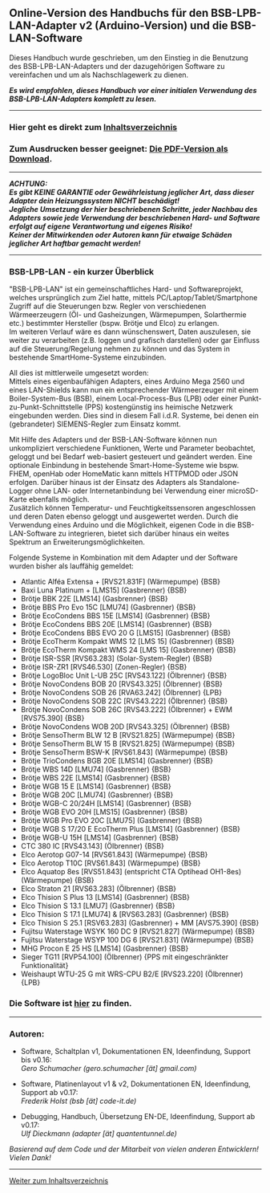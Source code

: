 ## Online-Version des Handbuchs für den BSB-LPB-LAN-Adapter v2 (Arduino-Version) und die BSB-LAN-Software   

Dieses Handbuch wurde geschrieben, um den Einstieg in die Benutzung des
BSB-LPB-LAN-Adapters und der dazugehörigen Software zu vereinfachen und
um als Nachschlagewerk zu dienen.  

***Es wird empfohlen, dieses Handbuch vor einer initialen
Verwendung des BSB-LPB-LAN-Adapters komplett zu lesen.***    
    
---
    
### Hier geht es direkt zum [Inhaltsverzeichnis](inhaltsverzeichnis.md) ###  
    
### Zum Ausdrucken besser geeignet: [Die PDF-Version als Download](https://github.com/1coderookie/BSB-LPB-LAN/raw/master/Handbuch_BSB-LPB-LAN-Adapter.pdf). ###  

---  

***ACHTUNG:  
Es gibt KEINE GARANTIE oder Gewährleistung jeglicher Art, dass dieser Adapter dein Heizungssystem NICHT beschädigt!  
Jegliche Umsetzung der hier beschriebenen Schritte, jeder Nachbau des Adapters sowie jede Verwendung der beschriebenen Hard- und Software erfolgt auf eigene Verantwortung und eigenes Risiko!  
Keiner der Mitwirkenden oder Autoren kann für etwaige Schäden jeglicher Art haftbar gemacht werden!***   

---
  
### BSB-LPB-LAN - ein kurzer Überblick ###  

"BSB-LPB-LAN" ist ein gemeinschaftliches Hard- und Softwareprojekt, welches ursprünglich zum Ziel hatte, mittels PC/Laptop/Tablet/Smartphone Zugriff auf die Steuerungen bzw. Regler von verschiedenen Wärmeerzeugern (Öl- und Gasheizungen, Wärmepumpen, Solarthermie etc.) bestimmter Hersteller (bspw. Brötje und Elco) zu erlangen.  
Im weiteren Verlauf wäre es dann wünschenswert, Daten auszulesen, sie weiter zu verarbeiten (z.B. loggen und grafisch darstellen) oder gar Einfluss auf die Steuerung/Regelung nehmen zu können und das System in bestehende SmartHome-Systeme einzubinden.  
    
All dies ist mittlerweile umgesetzt worden:  
Mittels eines eigenbaufähigen Adapters, eines Arduino Mega 2560 und eines LAN-Shields kann nun ein entsprechender Wärmeerzeuger mit einem Boiler-System-Bus (BSB), einem Local-Process-Bus (LPB) oder einer Punkt-zu-Punkt-Schnittstelle (PPS) kostengünstig ins heimische Netzwerk eingebunden werden. Dies sind in diesem Fall i.d.R. Systeme, bei denen ein (gebrandeter) SIEMENS-Regler zum Einsatz kommt.

Mit Hilfe des Adapters und der BSB-LAN-Software können nun unkompliziert verschiedene Funktionen, Werte und Parameter beobachtet, geloggt und bei Bedarf web-basiert gesteuert und geändert werden.
Eine optionale Einbindung in bestehende Smart-Home-Systeme wie bspw. FHEM, openHab oder HomeMatic kann mittels HTTPMOD oder JSON erfolgen. 
Darüber hinaus ist der Einsatz des Adapters als Standalone-Logger ohne LAN- oder Internetanbindung bei Verwendung einer microSD-Karte ebenfalls möglich.  
Zusätzlich können Temperatur- und Feuchtigkeitssensoren angeschlossen und deren Daten ebenso geloggt und ausgewertet werden. Durch die Verwendung eines Arduino und die Möglichkeit, eigenen Code in die BSB-LAN-Software zu integrieren, bietet sich darüber hinaus ein weites Spektrum an Erweiterungsmöglichkeiten. 

Folgende Systeme in Kombination mit dem Adapter und der Software wurden bisher als lauffähig gemeldet:
- Atlantic Alféa Extensa + [RVS21.831F] (Wärmepumpe) {BSB}
- Baxi Luna Platinum + [LMS15] (Gasbrenner) {BSB}
- Brötje BBK 22E [LMS14] (Gasbrenner) {BSB}
- Brötje BBS Pro Evo 15C [LMU74] (Gasbrenner) {BSB}
- Brötje EcoCondens BBS 15E [LMS14] (Gasbrenner) {BSB}
- Brötje EcoCondens BBS 20E [LMS14] (Gasbrenner) {BSB}
- Brötje EcoCondens BBS EVO 20 G [LMS15] (Gasbrenner) {BSB}
- Brötje EcoTherm Kompakt WMS 12 [LMS 15] (Gasbrenner) {BSB}
- Brötje EcoTherm Kompakt WMS 24 [LMS 15] (Gasbrenner) {BSB}
- Brötje ISR-SSR [RVS63.283] (Solar-System-Regler) {BSB}
- Brötje ISR-ZR1 [RVS46.530] (Zonen-Regler) {BSB}
- Brötje LogoBloc Unit L-UB 25C [RVS43.122] (Ölbrenner) {BSB}
- Brötje NovoCondens BOB 20 [RVS43.325] (Ölbrenner) {BSB}
- Brötje NovoCondens SOB 26 [RVA63.242] (Ölbrenner) {LPB}
- Brötje NovoCondens SOB 22C [RVS43.222] (Ölbrenner) {BSB}
- Brötje NovoCondens SOB 26C [RVS43.222] (Ölbrenner) + EWM [RVS75.390] {BSB}
- Brötje NovoCondens WOB 20D [RVS43.325] (Ölbrenner) {BSB}
- Brötje SensoTherm BLW 12 B [RVS21.825] (Wärmepumpe) {BSB}
- Brötje SensoTherm BLW 15 B [RVS21.825] (Wärmepumpe) {BSB}
- Brötje SensoTherm BSW-K [RVS61.843] (Wärmepumpe) {BSB}
- Brötje TrioCondens BGB 20E [LMS14] (Gasbrenner) {BSB}
- Brötje WBS 14D [LMU74] (Gasbrenner) {BSB}
- Brötje WBS 22E [LMS14] (Gasbrenner) {BSB}
- Brötje WGB 15 E [LMS14] (Gasbrenner) {BSB}
- Brötje WGB 20C [LMU74] (Gasbrenner) {BSB}
- Brötje WGB-C 20/24H [LMS14] (Gasbrenner) {BSB}
- Brötje WGB EVO 20H [LMS15] (Gasbrenner) {BSB}
- Brötje WGB Pro EVO 20C [LMU75] (Gasbrenner) {BSB}
- Brötje WGB S 17/20 E EcoTherm Plus [LMS14] (Gasbrenner) {BSB}
- Brötje WGB-U 15H [LMS14] (Gasbrenner) {BSB}
- CTC 380 IC [RVS43.143] (Ölbrenner) {BSB}
- Elco Aerotop G07-14 [RVS61.843] (Wärmepumpe) {BSB}
- Elco Aerotop T10C [RVS61.843] (Wärmepumpe) {BSB}
- Elco Aquatop 8es [RVS51.843] (entspricht CTA Optihead OH1-8es) (Wärmepumpe) {BSB}
- Elco Straton 21 [RVS63.283] (Ölbrenner) {BSB}
- Elco Thision S Plus 13 [LMS14] (Gasbrenner) {BSB}
- Elco Thision S 13.1 [LMU7] (Gasbrenner) {BSB}
- Elco Thision S 17.1 [LMU74] & [RVS63.283] (Gasbrenner) {BSB}
- Elco Thision S 25.1 [RSV63.283] (Gasbrenner) + MM [AVS75.390] {BSB}
- Fujitsu Waterstage WSYK 160 DC 9 [RVS21.827] (Wärmepumpe) {BSB}
- Fujitsu Waterstage WSYP 100 DG 6 [RVS21.831] (Wärmepumpe) {BSB}
- MHG Procon E 25 HS [LMS14] (Gasbrenner) {BSB}
- Sieger TG11 [RVP54.100] (Ölbrenner) {PPS mit eingeschränkter Funktionalität}
- Weishaupt WTU-25 G mit WRS-CPU B2/E [RVS23.220] (Ölbrenner) {LPB}

### Die Software ist [hier](https://github.com/fredlcore/bsb_lan) zu finden. ###  

---  

### Autoren: ###  

-   Software, Schaltplan v1, Dokumentationen EN, Ideenfindung, Support 
    bis v0.16:  
    *Gero Schumacher (gero.schumacher \[ät\] gmail.com)*

-   Software, Platinenlayout v1 & v2, Dokumentationen EN, Ideenfindung,
    Support ab v0.17:  
    *Frederik Holst (bsb \[ät\] code-it.de)*

-   Debugging, Handbuch, Übersetzung EN-DE, Ideenfindung, Support
    ab v0.17:  
    *Ulf Dieckmann (adapter \[ät\] quantentunnel.de)*

*Basierend auf dem Code und der Mitarbeit von vielen anderen
Entwicklern! Vielen Dank!*  
      
    
---
    
[Weiter zum Inhaltsverzeichnis](inhaltsverzeichnis.md)  


